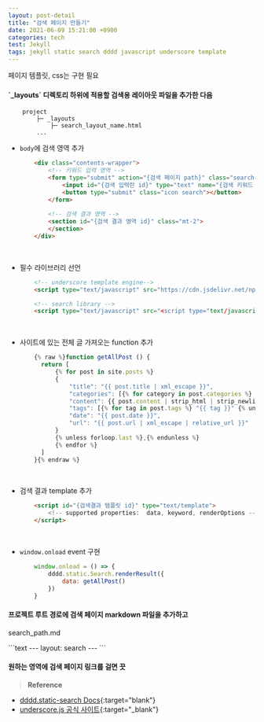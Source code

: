 ```yaml
---
layout: post-detail
title: "검색 페이지 만들기"
date: 2021-06-09 15:21:00 +0900
categories: tech
test: Jekyll
tags: jekyll static search dddd javascript underscore template
---
```


<p class="warning">페이지 템플릿, css는 구현 필요</p>

<div markdown="1" class="stepper text">
<h4 markdown="1" data-step="1" class="title">
    `_layouts` 디렉토리 하위에 적용할 검색용 레이아웃 파일을 추가한 다음
</h4>

```text
    project
        ├─ _layouts
            ├─ search_layout_name.html
        ...
```

* `body`에 검색 영역 추가 

    ```html
        <div class="contents-wrapper">
            <!-- 키워드 입력 영역 -->
            <form type="submit" action="{검색 페이지 path}" class="search-input-wrapper">
                <input id="{검색 입력란 id}" type="text" name="{검색 키워드 query 변수 이름}" />
                <button type="submit" class="icon search"></button>
            </form>
        
            <!-- 검색 결과 영역 -->
            <section id="{검색 결과 영역 id}" class="mt-2">
            </section>
        </div>
    ```
<br/>
    
* 필수 라이브러리 선언 

    ```html
        <!-- underscore template engine-->
        <script type="text/javascript" src="https://cdn.jsdelivr.net/npm/underscore@1.13.1/underscore-umd-min.js"></script>
    
        <!-- search library -->
        <script type="text/javascript" src="<script type="text/javascript" src="https://cdn.jsdelivr.net/gh/mindcloud92/dddd.static-search@f542b5b31a23cda9ad481c1022799a56f96d1798/src/static/js/dddd.static-search.min.js"></script>"></script>
    ```
<br/>

* 사이트에 있는 전체 글 가져오는 function 추가

    ```javascript
        {% raw %}function getAllPost () {
          return [
              {% for post in site.posts %}
              {
                  "title": "{{ post.title | xml_escape }}",
                  "categories": [{% for category in post.categories %} "{{ category }}" {% unless forloop.last %},{% endunless %} {% endfor %}],
                  "content": {{ post.content | strip_html | strip_newlines | jsonify }},
                  "tags": [{% for tag in post.tags %} "{{ tag }}" {% unless forloop.last %},{% endunless %} {% endfor %}],
                  "date": "{{ post.date }}",
                  "url": "{{ post.url | xml_escape | relative_url }}"
              }
              {% unless forloop.last %},{% endunless %}
              {% endfor %}
          ]
        }{% endraw %}
    ```
<br/>

* 검색 결과 template 추가

    ```html
        <script id="{검색결과 템플릿 id}" type="text/template">
            <!-- supported properties:  data, keyword, renderOptions -->
        </script>
    ```  
<br/>

* `window.onload` event 구현
    
    ```javascript
        window.onload = () => {
            dddd.static.Search.renderResult({
                data: getAllPost()
            })
        }
    ```

</div>


<div markdown="1" class="stepper text">
<h4 markdown="1" data-step="2" class="title">
    프로젝트 루트 경로에 검색 페이지 markdown 파일을 추가하고 
</h4>

<div markdown="1" class="file-wrapper mt-1">
<p class="filename-badge">search_path.md</p>
```text
    ---
    layout: search
    ---
```
</div>
</div>

<div markdown="1" class="stepper text mb-4">
<h4 markdown="1" data-step="3" class="title">
    원하는 영역에 검색 페이지 링크를 걸면 끗 
</h4>
</div>


> **Reference**
- [dddd.static-search Docs](https://github.com/mindcloud92/dddd.static-search/blob/main/README.md){:target="blank"}
- [underscore.js 공식 사이트](https://underscorejs.org/){:target="_blank"}
